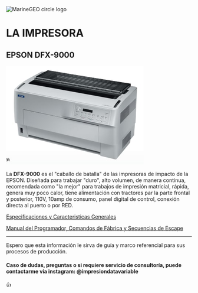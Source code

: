 <img src="https://document-export.canva.com/nci4g/DAEicSnci4g/311/thumbnail/0001-3477157111.png?X-Amz-Algorithm=AWS4-HMAC-SHA256&X-Amz-Credential=AKIAQYCGKMUHWDTJW6UD%2F20211108%2Fus-east-1%2Fs3%2Faws4_request&X-Amz-Date=20211108T223111Z&X-Amz-Expires=73787&X-Amz-Signature=6d4370eff4f755709a4473151df2a5eda7dfed856dd9836fef40565c4e20f5d1&X-Amz-SignedHeaders=host&response-expires=Tue%2C%2009%20Nov%202021%2019%3A00%3A58%20GMT" alt="MarineGEO circle logo" style="height: 100px; width:100px;"/>

# LA IMPRESORA

## EPSON DFX-9000

![](./images/dfx9000.jpg)

La **DFX-9000** es el "caballo de batalla" de las impresoras de impacto de la EPSON. Diseñada para trabajar "duro", alto volumen, de manera continua, recomendada como "la mejor" para trabajos de impresión matricial, rápida, genera muy poco calor, tiene alimentación con tractores par la parte frontal y posterior, 110V, 10amp de consumo, panel digital de control, conexión directa al puerto o por RED.

[Especificaciones y Caracteristicas Generales](https://github.com/mmhgarcia/impresion_data_variable/blob/master/ESPECIFICACIONES%20TECNICAS%20IMPRESORA%20MATRICIAL%20EPSON%20PARA%20PRODUCCION.rar)

[Manual del Programador, Comandos de Fábrica y Secuencias de Escape](https://github.com/mmhgarcia/impresion_data_variable/blob/master/MANUAL%20DE%20COMANDOS%20DE%20PROGRAMACION%20IMPRESORAS%20MATRICIALES%20EPSON.rar)

<hr>

Espero que esta información le sirva de guía y marco referencial para sus procesos de producción.

#### Caso de dudas, preguntas o si requiere servicio de consultoría, puede contactarme via instagram: @impresiondatavariable

👍

